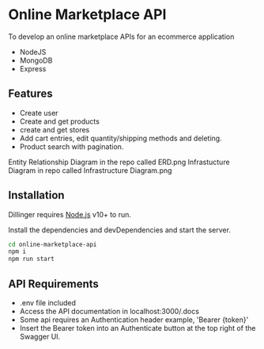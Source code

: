 # Online Marketplace API

To develop an online marketplace APIs for an ecommerce
application

- NodeJS
- MongoDB
- Express

## Features

- Create user
- Create and get products
- create and get stores
- Add cart entries, edit quantity/shipping methods and deleting.
- Product search with pagination.

Entity Relationship Diagram in the repo called ERD.png
Infrastucture Diagram in repo called Infrastructure Diagram.png

## Installation

Dillinger requires [Node.js](https://nodejs.org/) v10+ to run.

Install the dependencies and devDependencies and start the server.

```sh
cd online-marketplace-api
npm i
npm run start
```

## API Requirements

- .env file included
- Access the API documentation in localhost:3000/.docs
- Some api requires an Authentication header example, 'Bearer {token}'
- Insert the Bearer token into an Authenticate button at the top right of the Swagger UI.

